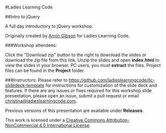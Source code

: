 #Ladies Learning Code

##Intro to jQuery

A full day introductory to jQuery workshop.

Originally created by [Arron Gibson](https://github.com/infn8/) for Ladies Learning Code.

###Workshop attendees:

Click the "Download zip" button to the right to download the slides or download the zip file from this link. Unzip the slides and open **index.html** to view the slides in your browser. PC users, you must **extract** the files. Project files can be found in the **Project** folder.

###Instructors:
Please refer to https://github.com/ladieslearningcode/llc-slidedeck-template for instructions for customization of the slide deck and features. If there are any issues or fixes required for this workshop slide presentation, please open an issue, submit a pull request or email [christina@ladieslearningcode.com](mailto:christina@ladieslearningcode.com).

Previous versions of this presentation are available under **Releases**.

This work is licensed under a <a rel="license" href="http://creativecommons.org/licenses/by-nc/4.0/">Creative Commons Attribution-NonCommercial 4.0 International License</a>.
